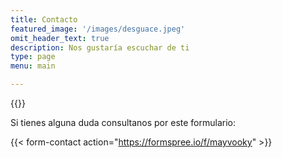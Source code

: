 ```yaml
---
title: Contacto
featured_image: '/images/desguace.jpeg'
omit_header_text: true
description: Nos gustaría escuchar de ti
type: page
menu: main

---
```


{{<map>}}

Si tienes alguna duda consultanos por este formulario:

{{< form-contact action="https://formspree.io/f/mayvooky"  >}}
